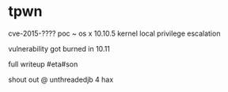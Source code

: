 # tpwn
cve-2015-???? poc ~ os x 10.10.5 kernel local privilege escalation

vulnerability got burned in 10.11

full writeup #eta#son

shout out @ unthreadedjb 4 hax
